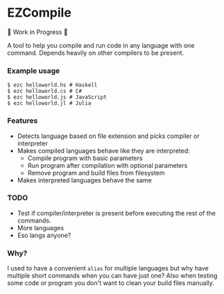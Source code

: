 # EZCompile

:construction: Work in Progress :construction:

A tool to help you compile and run code in any language with one command.
Depends heavily on other compilers to be present.

### Example usage

```
$ ezc helloworld.hs # Haskell
$ ezc helloworld.cs # C#
$ ezc helloworld.js # JavaScript
$ ezc helloworld.jl # Julia
```

### Features
- Detects language based on file extension and picks compiler or interpreter
- Makes compiled languages behave like they are interpreted:
  - Compile program with basic parameters
  - Run program after compilation with optional parameters
  - Remove program and build files from filesystem
- Makes interpreted languages behave the same

### TODO

- Test if compiler/interpreter is present before executing the rest of the commands.
- More languages
- Eso langs anyone?

### Why?

I used to have a convenient `alias` for multiple languages but why have multiple short commands when you can have just one?
Also when testing some code or program you don't want to clean your build files manually.
